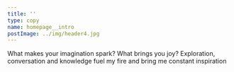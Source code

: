 ```yaml
---
title: ''
type: copy
name: homepage__intro
postImage: ../img/header4.jpg
---
```

What makes your imagination spark? What brings you joy? Exploration, conversation and knowledge fuel my fire and bring me constant inspiration